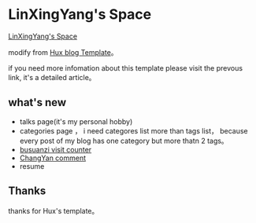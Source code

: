 # LinXingYang's Space 
 
[LinXingYang's Space](http://www.linxingyang.net)


modify from [Hux blog Template](http://huxpro.github.io)。

if you need more infomation about this template please visit the prevous link, it's a detailed article。



## what's new

* talks page(it's my personal hobby)
* categories page ， i need categores list more than tags list， because every post of my blog
has one category but more thatn 2 tags。
* [busuanzi visit counter](http://busuanzi.ibruce.info/)
* [ChangYan comment](https://changyan.kuaizhan.com/)
* resume

## Thanks

thanks for Hux's template。
